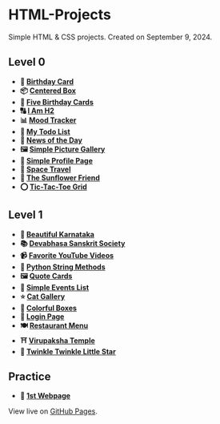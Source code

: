 # HTML-Projects

Simple HTML & CSS projects. Created on September 9, 2024.

## Level 0

- **🎂 [Birthday Card](https://k26rahul.github.io/HTML-Projects/Level-0/birthday-card)**
- **📦 [Centered Box](https://k26rahul.github.io/HTML-Projects/Level-0/centered-box)**
- **🎂 [Five Birthday Cards](https://k26rahul.github.io/HTML-Projects/Level-0/five-birthday-cards)**
- **🔠 [I Am H2](https://k26rahul.github.io/HTML-Projects/Level-0/i-am-h2)**
- **📊 [Mood Tracker](https://k26rahul.github.io/HTML-Projects/Level-0/mood-tracker)**
- **📝 [My Todo List](https://k26rahul.github.io/HTML-Projects/Level-0/my-todo-list)**
- **📰 [News of the Day](https://k26rahul.github.io/HTML-Projects/Level-0/news-of-the-day)**
- **🖼️ [Simple Picture Gallery](https://k26rahul.github.io/HTML-Projects/Level-0/simple-picture-gallery)**
- **👤 [Simple Profile Page](https://k26rahul.github.io/HTML-Projects/Level-0/simple-profile-page)**
- **🚀 [Space Travel](https://k26rahul.github.io/HTML-Projects/Level-0/space-travel)**
- **🌻 [The Sunflower Friend](https://k26rahul.github.io/HTML-Projects/Level-0/the-sunflower-friend)**
- **⭕ [Tic-Tac-Toe Grid](https://k26rahul.github.io/HTML-Projects/Level-0/tic-tac-toe-grid)**

## Level 1

- **🌅 [Beautiful Karnataka](https://k26rahul.github.io/HTML-Projects/Level-1/beautiful-karnataka)**
- **📚 [Devabhasa Sanskrit Society](https://k26rahul.github.io/HTML-Projects/Level-1/devabhasa-sanskrit-society)**
- **📹 [Favorite YouTube Videos](https://k26rahul.github.io/HTML-Projects/Level-1/favorite-youtube-videos)**
- **🐍 [Python String Methods](https://k26rahul.github.io/HTML-Projects/Level-1/python-string-methods)**
- **🖼️ [Quote Cards](https://k26rahul.github.io/HTML-Projects/Level-1/quote-cards)**
- **📅 [Simple Events List](https://k26rahul.github.io/HTML-Projects/Level-1/simple-events-list)**
- **⭐ [Cat Gallery](https://k26rahul.github.io/HTML-Projects/Level-1/cat-gallery)**
- **🎨 [Colorful Boxes](https://k26rahul.github.io/HTML-Projects/Level-1/colorful-boxes)**
- **🔐 [Login Page](https://k26rahul.github.io/HTML-Projects/Level-1/login-page)**
- **🍽️ [Restaurant Menu](https://k26rahul.github.io/HTML-Projects/Level-1/restaurant-menu)**
- **⛩️ [Virupaksha Temple](https://k26rahul.github.io/HTML-Projects/Level-1/virupaksha-temple)**
- **🎵 [Twinkle Twinkle Little Star](https://k26rahul.github.io/HTML-Projects/Level-1/twinkle-twinkle-little-star)**

## Practice

- **🌟 [1st Webpage](https://k26rahul.github.io/HTML-Projects/Practice/1st-webpage.html)**

View live on [GitHub Pages](https://k26rahul.github.io/HTML-Projects).
